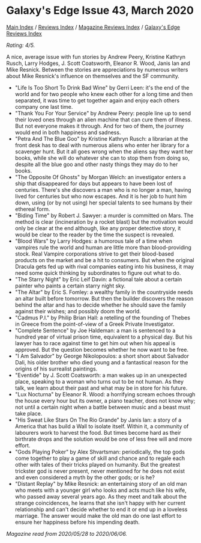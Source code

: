 # Galaxy's Edge Issue 43, March 2020

[Main Index](../../../README.md) / [Reviews Index](../../README.md) / [Magazine Reviews Index](../README.md) / [Galaxy's Edge Reviews Index](README.md)

*Rating: 4/5.*

A nice, average issue with fun stories by Andrew Peery, Kristine Kathryn Rusch, Larry Hodges, J. Scott Coatsworth, Eleanor R. Wood, Janis Ian and Mike Resnick. Between the stories are appreciations by numerous writers about Mike Resnick's influence on themselves and the SF community.

- "Life Is Too Short To Drink Bad Wine" by Gerri Leen: it's the end of the world and for two people who knew each other for a long time and then separated, it was time to get together again and enjoy each others company one last time.
- "Thank You For Your Service" by Andrew Peery: people line up to send their loved ones through an alien machine that can cure them of illness. But not everyone makes it through. And for two of them, the journey would end in both happiness and sadness.
- "Petra And The Blue Goo" by Kristine Kathryn Rusch: a librarian at the front desk has to deal with numerous aliens who enter her library for a scavenger hunt. But it all goes wrong when the aliens say they want her books, while she will do whatever she can to stop them from doing so, despite all the blue goo and other nasty things they may do to her books.
- "The Opposite Of Ghosts" by Morgan Welch: an investigator enters a ship that disappeared for days but appears to have been lost of centuries. There's she discovers a man who is no longer a man, having lived for centuries but who now escapes. And it is her job to hunt him down, using (or by not using) her special talents to see humans by their ethereal form.
- "Biding Time" by Robert J. Sawyer: a murder is committed on Mars. The method is clear (incineration by a rocket blast) but the motivation would only be clear at the end although, like any proper detective story, it would be clear to the reader by the time the suspect is revealed.
- "Blood Wars" by Larry Hodges: a humorous tale of a time when vampires rule the world and human are little more than blood-providing stock. Real Vampire corporations strive to get their blood-based products on the market and be a hit to consumers. But when the original Dracula gets fed up with rival companies eating into his business, it may need some quick thinking by subordinates to figure out what to do.
- "The Starry Night" by Eric Leif Davin: a fictional tale about a certain painter who paints a certain starry night sky.
- "The Altar" by Eric S. Fomley: a wealthy family in the countryside needs an altar built before tomorrow. But then the builder discovers the reason behind the altar and has to decide whether he should save the family against their wishes; and possibly doom the world.
- "Cadmus P.I." by Philip Brian Hall: a retelling of the founding of Thebes in Greece from the point-of-view of a Greek Private Investigator.
- "Complete Sentence" by Joe Haldeman: a man is sentenced to a hundred year of virtual prison time, equivalent to a physical day. But his lawyer has to race against time to get him out when his appeal is approved. But the question becomes whether he now want to be free.
- "I Am Salvador" by George Nikolopoulos: a short short about Salvador Dali, his older brother who died young and a fantastical reason for the origins of his surrealist paintings.
- "Eventide" by J. Scott Coatsworth: a man wakes up in an unexpected place, speaking to a woman who turns out to be not human. As they talk, we learn about their past and what may be in store for his future.
- "Lux Nocturna" by Eleanor R. Wood: a horrifying scream echoes through the house every hour but its owner, a piano teacher, does not know why; not until a certain night when a battle between music and a beast must take place.
- "His Sweat Like Stars On The Rio Grande" by Janis Ian: a story of a America that has build a Wall to isolate itself. Within it, a community of labourers work to harvest the food. But times become hard as their birthrate drops and the solution would be one of less free will and more effort.
- "Gods Playing Poker" by Alex Shvartsman: periodically, the top gods come together to play a game of skill and chance and to regale each other with tales of their tricks played on humanity. But the greatest trickster god is never present, never mentioned for he does not exist and even considered a myth by the other gods; or is he?
- "Distant Replay" by Mike Resnick: an entertaining story of an old man who meets with a younger girl who looks and acts much like his wife, who passed away several years ago. As they meet and talk about the strange coincidences, he learns that she isn't happy with her current relationship and can't decide whether to end it or end up in a loveless marriage. The answer would make the old man do one last effort to ensure her happiness before his impending death.

*Magazine read from 2020/05/28 to 2020/06/06.*
